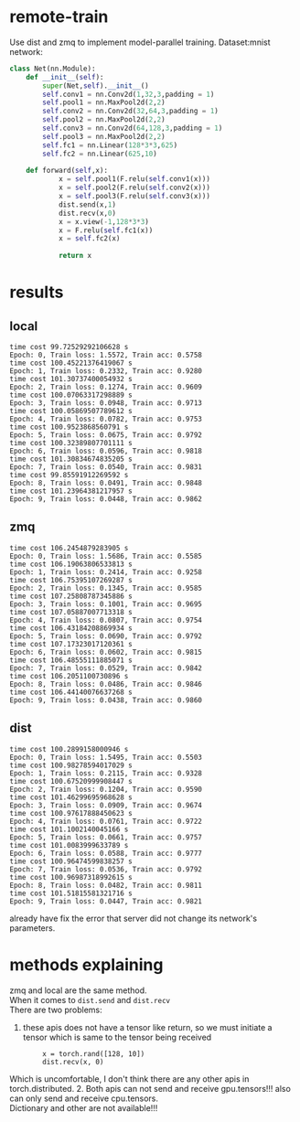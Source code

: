 # remote-train
Use dist and zmq to implement model-parallel training.
Dataset:mnist
network:
```python
class Net(nn.Module):
    def __init__(self):
        super(Net,self).__init__()
        self.conv1 = nn.Conv2d(1,32,3,padding = 1)
        self.pool1 = nn.MaxPool2d(2,2)
        self.conv2 = nn.Conv2d(32,64,3,padding = 1)
        self.pool2 = nn.MaxPool2d(2,2)
        self.conv3 = nn.Conv2d(64,128,3,padding = 1)
        self.pool3 = nn.MaxPool2d(2,2)
        self.fc1 = nn.Linear(128*3*3,625)
        self.fc2 = nn.Linear(625,10)
          
    def forward(self,x):
            x = self.pool1(F.relu(self.conv1(x)))
            x = self.pool2(F.relu(self.conv2(x)))
            x = self.pool3(F.relu(self.conv3(x)))
            dist.send(x,1)
            dist.recv(x,0)
            x = x.view(-1,128*3*3)
            x = F.relu(self.fc1(x))
            x = self.fc2(x)
       
            return x
```
# results
## local
```
time cost 99.72529292106628 s
Epoch: 0, Train loss: 1.5572, Train acc: 0.5758 
time cost 100.45221376419067 s
Epoch: 1, Train loss: 0.2332, Train acc: 0.9280 
time cost 101.30737400054932 s
Epoch: 2, Train loss: 0.1274, Train acc: 0.9609 
time cost 100.07063317298889 s
Epoch: 3, Train loss: 0.0948, Train acc: 0.9713 
time cost 100.05869507789612 s
Epoch: 4, Train loss: 0.0782, Train acc: 0.9753 
time cost 100.9523868560791 s
Epoch: 5, Train loss: 0.0675, Train acc: 0.9792 
time cost 100.32389807701111 s
Epoch: 6, Train loss: 0.0596, Train acc: 0.9818 
time cost 101.30834674835205 s
Epoch: 7, Train loss: 0.0540, Train acc: 0.9831 
time cost 99.85591912269592 s
Epoch: 8, Train loss: 0.0491, Train acc: 0.9848 
time cost 101.23964381217957 s
Epoch: 9, Train loss: 0.0448, Train acc: 0.9862

```
## zmq
```
time cost 106.2454879283905 s
Epoch: 0, Train loss: 1.5686, Train acc: 0.5585
time cost 106.19063806533813 s
Epoch: 1, Train loss: 0.2414, Train acc: 0.9258
time cost 106.75395107269287 s
Epoch: 2, Train loss: 0.1345, Train acc: 0.9585
time cost 107.25808787345886 s
Epoch: 3, Train loss: 0.1001, Train acc: 0.9695
time cost 107.05887007713318 s
Epoch: 4, Train loss: 0.0807, Train acc: 0.9754
time cost 106.43184208869934 s
Epoch: 5, Train loss: 0.0690, Train acc: 0.9792
time cost 107.17323017120361 s
Epoch: 6, Train loss: 0.0602, Train acc: 0.9815
time cost 106.48555111885071 s
Epoch: 7, Train loss: 0.0529, Train acc: 0.9842
time cost 106.2051100730896 s
Epoch: 8, Train loss: 0.0486, Train acc: 0.9846
time cost 106.44140076637268 s
Epoch: 9, Train loss: 0.0438, Train acc: 0.9860
```
## dist
```
time cost 100.2899158000946 s
Epoch: 0, Train loss: 1.5495, Train acc: 0.5503
time cost 100.98278594017029 s
Epoch: 1, Train loss: 0.2115, Train acc: 0.9328
time cost 100.67520999908447 s
Epoch: 2, Train loss: 0.1204, Train acc: 0.9590
time cost 101.46299695968628 s
Epoch: 3, Train loss: 0.0909, Train acc: 0.9674
time cost 100.97617888450623 s
Epoch: 4, Train loss: 0.0761, Train acc: 0.9722
time cost 101.1002140045166 s
Epoch: 5, Train loss: 0.0661, Train acc: 0.9757
time cost 101.0083999633789 s
Epoch: 6, Train loss: 0.0588, Train acc: 0.9777
time cost 100.96474599838257 s
Epoch: 7, Train loss: 0.0536, Train acc: 0.9792
time cost 100.96987318992615 s
Epoch: 8, Train loss: 0.0482, Train acc: 0.9811
time cost 101.51815581321716 s
Epoch: 9, Train loss: 0.0447, Train acc: 0.9821
```
already have fix the error that server did not change its network's parameters.
# methods explaining
zmq and local are the same method.\
When it comes to `dist.send` and `dist.recv`\
There are two problems:
1. these apis does not have a tensor like return, so we must initiate a tensor which is same to the tensor being received
```
        x = torch.rand([128, 10])
        dist.recv(x, 0)
```
Which is uncomfortable, I don't think there are any other apis in torch.distributed.
2. Both apis can not send and receive gpu.tensors!!! also can only send and receive cpu.tensors.\
Dictionary and other are not available!!!